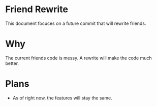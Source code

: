 # Friend Rewrite
This document focuces on a future commit that will rewrite friends.

# Why
The current friends code is messy. A rewrite will make the code much better.

# Plans
* As of right now, the features will stay the same.